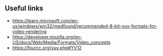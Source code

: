 ## Useful links

- https://learn.microsoft.com/en-us/windows/win32/medfound/recommended-8-bit-yuv-formats-for-video-rendering
- https://developer.mozilla.org/en-US/docs/Web/Media/Formats/Video_concepts
- https://fourcc.org/yuv.php#YV12
